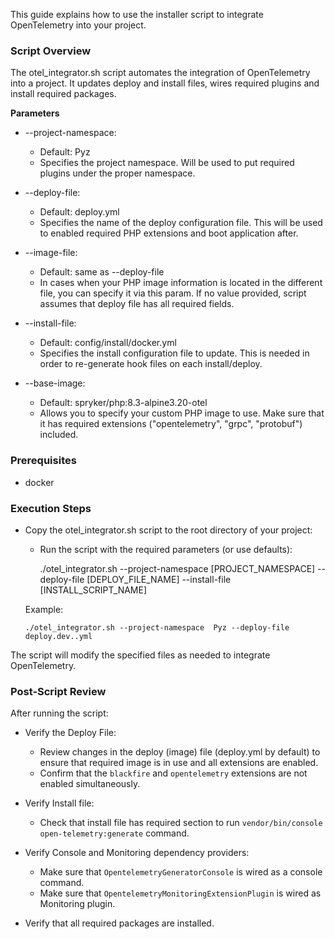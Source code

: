 This guide explains how to use the installer script to integrate OpenTelemetry into your project.

### Script Overview

The otel_integrator.sh script automates the integration of OpenTelemetry into a project. It updates deploy and install files, wires required plugins and install required packages.

**Parameters**

- --project-namespace:
    - Default: Pyz
    - Specifies the project namespace. Will be used to put required plugins under the proper namespace.

- --deploy-file:
    - Default: deploy.yml
    - Specifies the name of the deploy configuration file. This will be used to enabled required PHP extensions and boot application after.

- --image-file:
    - Default: same as --deploy-file
    - In cases when your PHP image information is located in the different file, you can specify it via this param. If no value provided, script assumes that deploy file has all required fields.

- --install-file:
    - Default: config/install/docker.yml
    - Specifies the install configuration file to update. This is needed in order to re-generate hook files on each install/deploy.

- --base-image:
    - Default: spryker/php:8.3-alpine3.20-otel
    - Allows you to specify your custom PHP image to use. Make sure that it has required extensions ("opentelemetry", "grpc", "protobuf") included.

### Prerequisites

- docker

### Execution Steps

- Copy the otel_integrator.sh script to the root directory of your project:

  - Run the script with the required parameters (or use defaults):
    

      ./otel_integrator.sh --project-namespace [PROJECT_NAMESPACE] --deploy-file [DEPLOY_FILE_NAME] --install-file [INSTALL_SCRIPT_NAME]
  

  Example:

      ./otel_integrator.sh --project-namespace  Pyz --deploy-file deploy.dev..yml 

The script will modify the specified files as needed to integrate OpenTelemetry.

### Post-Script Review

After running the script:

- Verify the Deploy File:
    - Review changes in the deploy (image) file (deploy.yml by default) to ensure that required image is in use and all extensions are enabled.
    - Confirm that the `blackfire` and `opentelemetry` extensions are not enabled simultaneously.

- Verify Install file:
    - Check that install file has required section to run `vendor/bin/console open-telemetry:generate` command.
 
- Verify Console and Monitoring dependency providers:
    - Make sure that `OpentelemetryGeneratorConsole` is wired as a console command.
    - Make sure that `OpentelemetryMonitoringExtensionPlugin` is wired as Monitoring plugin.

- Verify that all required packages are installed.